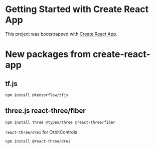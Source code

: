 # Getting Started with Create React App

This project was bootstrapped with [Create React App](https://github.com/facebook/create-react-app).

# New packages from create-react-app

## tf.js

```bash
npm install @tensorflow/tfjs
```

## three.js react-three/fiber

```bash
npm install three @types/three @react-three/fiber
```

`react-three/drei` for OrbitControls
```bash
npm install @react-three/drei
```